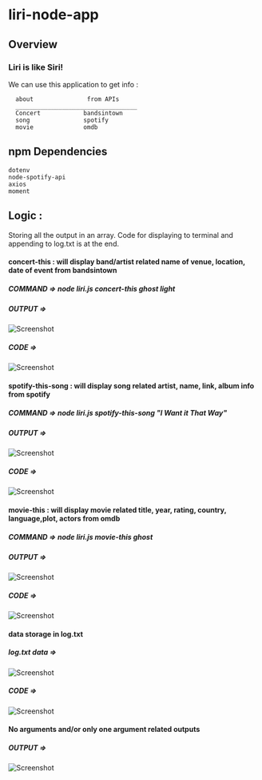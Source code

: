 # liri-node-app

## Overview

### Liri is like Siri!
We can use this application to get info :

      about               from APIs
      __________________________________
      Concert            bandsintown
      song               spotify
      movie              omdb


## npm Dependencies
    dotenv
    node-spotify-api
    axios
    moment


## Logic :

Storing all the output in an array.
Code for displaying to terminal and appending to log.txt is at the end.

#### concert-this : will display band/artist related name of venue, location, date of event from bandsintown

##### COMMAND =>  node liri.js concert-this ghost light
##### OUTPUT =>
![Screenshot](concert-output.png)
##### CODE =>
![Screenshot](concert-code.png)


#### spotify-this-song : will display song related artist, name, link, album info from spotify

##### COMMAND =>  node liri.js spotify-this-song "I Want it That Way"
##### OUTPUT =>
![Screenshot](song-output.png)
##### CODE =>
![Screenshot](song-code.png)


#### movie-this : will display movie related title, year, rating, country, language,plot, actors from omdb

##### COMMAND =>  node liri.js movie-this ghost
##### OUTPUT =>
![Screenshot](movie-output.png)
##### CODE =>
![Screenshot](movie-code.png)


#### data storage in log.txt
##### log.txt data =>
![Screenshot](log-output.png)
##### CODE =>
![Screenshot](log-code.png)


#### No arguments and/or only one argument related outputs
##### OUTPUT =>
![Screenshot](other-output.png)
